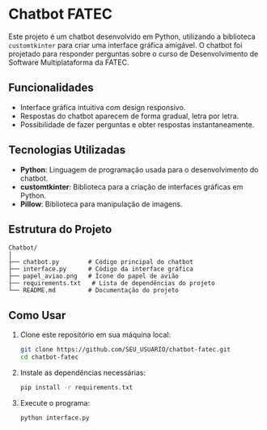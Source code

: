 # Chatbot FATEC

Este projeto é um chatbot desenvolvido em Python, utilizando a biblioteca `customtkinter` para criar uma interface gráfica amigável. O chatbot foi projetado para responder perguntas sobre o curso de Desenvolvimento de Software Multiplataforma da FATEC.

## Funcionalidades

- Interface gráfica intuitiva com design responsivo.
- Respostas do chatbot aparecem de forma gradual, letra por letra.
- Possibilidade de fazer perguntas e obter respostas instantaneamente.

## Tecnologias Utilizadas

- **Python**: Linguagem de programação usada para o desenvolvimento do chatbot.
- **customtkinter**: Biblioteca para a criação de interfaces gráficas em Python.
- **Pillow**: Biblioteca para manipulação de imagens.

## Estrutura do Projeto

```
Chatbot/
│
├── chatbot.py        # Código principal do chatbot
├── interface.py      # Código da interface gráfica
├── papel_aviao.png   # Ícone do papel de avião
├── requirements.txt   # Lista de dependências do projeto
└── README.md         # Documentação do projeto
```

## Como Usar

1. Clone este repositório em sua máquina local:
   ```bash
   git clone https://github.com/SEU_USUARIO/chatbot-fatec.git
   cd chatbot-fatec
   ```

2. Instale as dependências necessárias:
   ```bash
   pip install -r requirements.txt
   ```

3. Execute o programa:
   ```bash
   python interface.py
   ```

